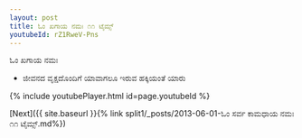 ```yaml
---
layout: post
title: ಓಂ ಖಗಾಯ ನಮಃ ೧೧ ಟೈಮ್ಸ್
youtubeId: rZ1RweV-Pns
---
```

 
 
 ಓಂ ಖಗಾಯ ನಮಃ  
 
 -  ಜೀವನದ ವೃಕ್ಷದೊಂದಿಗೆ ಯಾವಾಗಲೂ ಇರುವ ಹಕ್ಕಿಯಂತೆ ಯಾರು 
 
  
 
  
 
 
 
 
 
 


{% include youtubePlayer.html id=page.youtubeId %}
 
[Next]({{ site.baseurl }}{% link  split1/_posts/2013-06-01-ಓಂ ಸರ್ವ ಕಾಮಧಾಯ ನಮಃ ೧೧ ಟೈಮ್ಸ್.md%})
 
